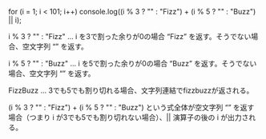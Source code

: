 for (i = 1; i < 101; i++) console.log((i % 3 ? "" : "Fizz") + (i % 5 ? "" : "Buzz") || i);

i % 3 ? "" : "Fizz" ... i を3で割った余りが0の場合 “Fizz” を返す。そうでない場合、空文字列 “” を返す。

i % 5 ? "" : "Buzz" ... i を5で割った余りが0の場合 “Buzz” を返す。そうでない場合、空文字列 “” を返す。

FizzBuzz ... 3でも5でも割り切れる場合、文字列連結でfizzbuzzが返される。

(i % 3 ? "" : "Fizz") + (i % 5 ? "" : "Buzz") という式全体が空文字列 “” を返す場合（つまり i が3でも5でも割り切れない場合）、|| 演算子の後の i が出力される。